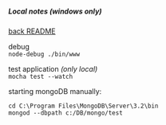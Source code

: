 ##### Local notes _(windows only)_
[back README](README.md)

debug  
`node-debug ./bin/www`

test application _(only local)_  
`mocha test --watch`

starting mongoDB manually:
```
cd C:\Program Files\MongoDB\Server\3.2\bin
mongod --dbpath c:/DB/mongo/test
```
